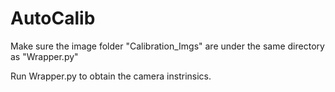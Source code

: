 # AutoCalib
Make sure the image folder "Calibration_Imgs" are under the same directory as "Wrapper.py"

Run Wrapper.py to obtain the camera instrinsics. 
